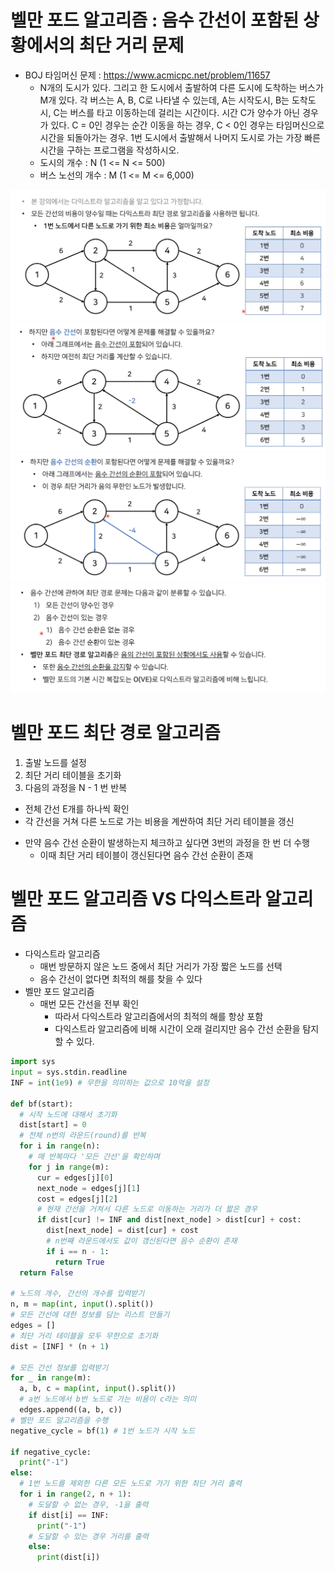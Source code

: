 # 벨만 포드 알고리즘 : 음수 간선이 포함된 상황에서의 최단 거리 문제
* BOJ 타임머신 문제 : https://www.acmicpc.net/problem/11657
  - N개의 도시가 있다. 그리고 한 도시에서 출발하여 다른 도시에 도착하는 버스가 M개 있다. 
    각 버스는 A, B, C로 나타낼 수 있는데, A는 시작도시, B는 도착도시, C는 버스를 타고 이동하는데 걸리는 시간이다.
    시간 C가 양수가 아닌 경우가 있다. C = 0인 경우는 순간 이동을 하는 경우, C < 0인 경우는 타임머신으로 시간을 되돌아가는 경우.
    1번 도시에서 출발해서 나머지 도시로 가는 가장 빠른 시간을 구하는 프로그램을 작성하시오.
  - 도시의 개수 : N (1 <= N <= 500)
  - 버스 노선의 개수 : M (1 <= M <= 6,000)
  
![1](./%EC%8A%A4%ED%81%AC%EB%A6%B0%EC%83%B7/%ED%99%94%EB%A9%B4%20%EC%BA%A1%EC%B2%98%202022-07-19%20203512.png)
![2](./%EC%8A%A4%ED%81%AC%EB%A6%B0%EC%83%B7/%ED%99%94%EB%A9%B4%20%EC%BA%A1%EC%B2%98%202022-07-19%20203711.png)
![3](./%EC%8A%A4%ED%81%AC%EB%A6%B0%EC%83%B7/%ED%99%94%EB%A9%B4%20%EC%BA%A1%EC%B2%98%202022-07-19%20203827.png)
![4](./%EC%8A%A4%ED%81%AC%EB%A6%B0%EC%83%B7/%ED%99%94%EB%A9%B4%20%EC%BA%A1%EC%B2%98%202022-07-19%20203945.png)


# 벨만 포드 최단 경로 알고리즘
1. 출발 노드를 설정
2. 최단 거리 테이블을 초기화
3. 다음의 과정을 N - 1 번 반복
  - 전체 간선 E개를 하나씩 확인
  - 각 간선을 거쳐 다른 노드로 가는 비용을 계싼하여 최단 거리 테이블을 갱신
* 만약 음수 간선 순환이 발생하는지 체크하고 싶다면 3번의 과정을 한 번 더 수행
  - 이때 최단 거리 테이블이 갱신된다면 음수 간선 순환이 존재

# 벨만 포드 알고리즘 VS 다익스트라 알고리즘
* 다익스트라 알고리즘
  - 매번 방문하지 않은 노드 중에서 최단 거리가 가장 짧은 노드를 선택
  - 음수 간선이 없다면 최적의 해를 찾을 수 있다
* 벨만 포드 알고리즘
  - 매번 모든 간선을 전부 확인
    - 따라서 다익스트라 알고리즘에서의 최적의 해를 항상 포함
    - 다익스트라 알고리즘에 비해 시간이 오래 걸리지만 음수 간선 순환을 탐지할 수 있다.

```python
import sys
input = sys.stdin.readline
INF = int(1e9) # 무한을 의미하는 값으로 10억을 설정

def bf(start):
  # 시작 노드에 대해서 초기화
  dist[start] = 0
  # 전체 n번의 라운드(round)를 반복
  for i in range(n):
    # 매 반복마다 '모든 간선'을 확인하며
    for j in range(m):
      cur = edges[j][0]
      next_node = edges[j][1]
      cost = edges[j][2]
      # 현재 간선을 거쳐서 다른 노드로 이동하는 거리가 더 짧은 경우
      if dist[cur] != INF and dist[next_node] > dist[cur] + cost:
        dist[next_node] = dist[cur] + cost
        # n번째 라운드에서도 값이 갱신된다면 음수 순환이 존재
        if i == n - 1:
          return True
  return False

# 노드의 개수, 간선의 개수를 입력받기
n, m = map(int, input().split())
# 모든 간선에 대한 정보를 담는 리스트 만들기
edges = []
# 최단 거리 테이블을 모두 무한으로 초기화
dist = [INF] * (n + 1)

# 모든 간선 정보를 입력받기
for _ in range(m):
  a, b, c = map(int, input().split())
  # a번 노드에서 b번 노드로 가는 비용이 c라는 의미
  edges.append((a, b, c))
# 벨만 포드 알고리즘을 수행
negative_cycle = bf(1) # 1번 노드가 시작 노드

if negative_cycle:
  print("-1")
else:
  # 1번 노드를 제외한 다른 모든 노드로 가기 위한 최단 거리 출력
  for i in range(2, n + 1):
    # 도달할 수 없는 경우, -1을 출력
    if dist[i] == INF:
      print("-1")
    # 도달할 수 있는 경우 거리를 출력
    else:
      print(dist[i])
```